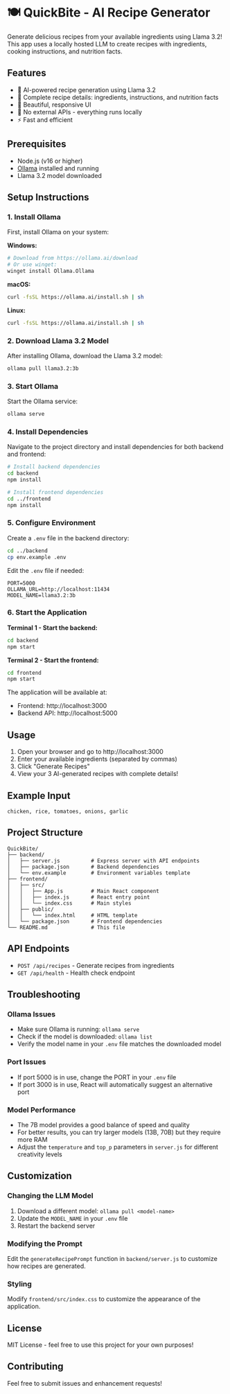 # 🍽️ QuickBite - AI Recipe Generator

Generate delicious recipes from your available ingredients using Llama 3.2! This app uses a locally hosted LLM to create recipes with ingredients, cooking instructions, and nutrition facts.

## Features

- 🤖 AI-powered recipe generation using Llama 3.2
- 📝 Complete recipe details: ingredients, instructions, and nutrition facts
- 🎨 Beautiful, responsive UI
- 🚀 No external APIs - everything runs locally
- ⚡ Fast and efficient

## Prerequisites

- Node.js (v16 or higher)
- [Ollama](https://ollama.ai/) installed and running
- Llama 3.2 model downloaded

## Setup Instructions

### 1. Install Ollama

First, install Ollama on your system:

**Windows:**
```bash
# Download from https://ollama.ai/download
# Or use winget:
winget install Ollama.Ollama
```

**macOS:**
```bash
curl -fsSL https://ollama.ai/install.sh | sh
```

**Linux:**
```bash
curl -fsSL https://ollama.ai/install.sh | sh
```

### 2. Download Llama 3.2 Model

After installing Ollama, download the Llama 3.2 model:

```bash
ollama pull llama3.2:3b
```

### 3. Start Ollama

Start the Ollama service:

```bash
ollama serve
```

### 4. Install Dependencies

Navigate to the project directory and install dependencies for both backend and frontend:

```bash
# Install backend dependencies
cd backend
npm install

# Install frontend dependencies
cd ../frontend
npm install
```

### 5. Configure Environment

Create a `.env` file in the backend directory:

```bash
cd ../backend
cp env.example .env
```

Edit the `.env` file if needed:
```
PORT=5000
OLLAMA_URL=http://localhost:11434
MODEL_NAME=llama3.2:3b
```

### 6. Start the Application

**Terminal 1 - Start the backend:**
```bash
cd backend
npm start
```

**Terminal 2 - Start the frontend:**
```bash
cd frontend
npm start
```

The application will be available at:
- Frontend: http://localhost:3000
- Backend API: http://localhost:5000

## Usage

1. Open your browser and go to http://localhost:3000
2. Enter your available ingredients (separated by commas)
3. Click "Generate Recipes"
4. View your 3 AI-generated recipes with complete details!

## Example Input

```
chicken, rice, tomatoes, onions, garlic
```

## Project Structure

```
QuickBite/
├── backend/
│   ├── server.js          # Express server with API endpoints
│   ├── package.json       # Backend dependencies
│   └── env.example        # Environment variables template
├── frontend/
│   ├── src/
│   │   ├── App.js         # Main React component
│   │   ├── index.js       # React entry point
│   │   └── index.css      # Main styles
│   ├── public/
│   │   └── index.html     # HTML template
│   └── package.json       # Frontend dependencies
└── README.md              # This file
```

## API Endpoints

- `POST /api/recipes` - Generate recipes from ingredients
- `GET /api/health` - Health check endpoint

## Troubleshooting

### Ollama Issues
- Make sure Ollama is running: `ollama serve`
- Check if the model is downloaded: `ollama list`
- Verify the model name in your `.env` file matches the downloaded model

### Port Issues
- If port 5000 is in use, change the PORT in your `.env` file
- If port 3000 is in use, React will automatically suggest an alternative port

### Model Performance
- The 7B model provides a good balance of speed and quality
- For better results, you can try larger models (13B, 70B) but they require more RAM
- Adjust the `temperature` and `top_p` parameters in `server.js` for different creativity levels

## Customization

### Changing the LLM Model
1. Download a different model: `ollama pull <model-name>`
2. Update the `MODEL_NAME` in your `.env` file
3. Restart the backend server

### Modifying the Prompt
Edit the `generateRecipePrompt` function in `backend/server.js` to customize how recipes are generated.

### Styling
Modify `frontend/src/index.css` to customize the appearance of the application.

## License

MIT License - feel free to use this project for your own purposes!

## Contributing

Feel free to submit issues and enhancement requests! 